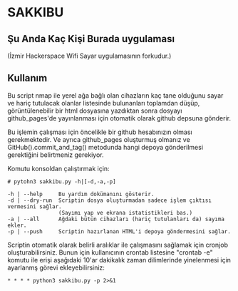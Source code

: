 # SAKKIBU
## Şu Anda Kaç Kişi Burada uygulaması
(İzmir Hackerspace Wifi Sayar uygulamasının forkudur.)

## Kullanım
Bu script nmap ile yerel ağa bağlı olan cihazların kaç tane olduğunu sayar ve
hariç tutulacak olanlar listesinde bulunanları toplamdan düşüp, görüntülenebilir
bir html dosyasına yazdıktan sonra dosyayı github_pages'de yayınlanması için
otomatik olarak github depsuna gönderir.

Bu işlemin çalışması için öncelikle bir github hesabınızın olması gerekmektedir.
Ve ayrıca github_pages oluşturmuş olmanız ve GitHub().commit_and_tag() metodunda
hangi depoya gönderilmesi gerektiğini belirtmeniz gerekiyor.

Komutu konsoldan çalıştırmak için:

    # pytohn3 sakkibu.py -h|[-d,-a,-p]

    -h | --help     Bu yardım dokümanını gösterir.
    -d | --dry-run  Scriptin dosya oluşturmadan sadece işlem çıktısı vermesini sağlar.
                    (Sayımı yap ve ekrana istatistikleri bas.)
    -a | --all      Ağdaki bütün cihazları (hariç tutulanları da) sayıma ekler.
    -p | --push     Scriptin hazırlanan HTML'i depoya göndermesini sağlar.


Scriptin otomatik olarak belirli aralıklar ile çalışmasını sağlamak için cronjob
oluşturabilirsiniz. Bunun için kullanıcının crontab listesine "crontab -e" komutu
ile erişi aşağıdaki 10'ar dakikalık zaman dilimlerinde yinelenmesi için ayarlanmş
görevi ekleyebilirsiniz:

    * * * * python3 sakkibu.py -p 2>&1

